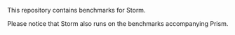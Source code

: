 This repository contains benchmarks for Storm.

Please notice that Storm also runs on the benchmarks accompanying Prism.

